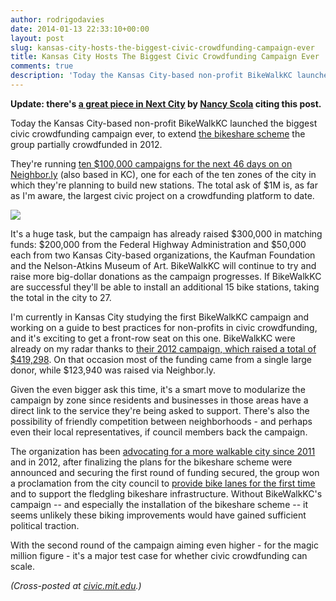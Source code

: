```yaml
---
author: rodrigodavies
date: 2014-01-13 22:33:10+00:00
layout: post
slug: kansas-city-hosts-the-biggest-civic-crowdfunding-campaign-ever
title: Kansas City Hosts The Biggest Civic Crowdfunding Campaign Ever 
comments: true
description: 'Today the Kansas City-based non-profit BikeWalkKC launched the biggest civic crowdfunding campaign ever, to extend the bikeshare scheme the group partially crowdfunded in 2012.' 
---
```


**Update: there's [a great piece in Next City](http://nextcity.org/sharedcity/entry/kansas-city-tries-crowdfunding-its-bike-share) by [Nancy Scola](http://twitter.com/nancyscola) citing this post.**

Today the Kansas City-based non-profit BikeWalkKC launched the biggest civic crowdfunding campaign ever, to extend [the bikeshare scheme](http://bikesharekc.com/) the group partially crowdfunded in 2012. 

They're running [ten $100,000 campaigns for the next 46 days on on Neighbor.ly](http://neighbor.ly/users/1874-kansas-city-b-cycle) (also based in KC), one for each of the ten zones of the city in which they're planning to build new stations. The total ask of $1M is, as far as I'm aware, the largest civic project on a crowdfunding platform to date. 

<img src="/blog/img/bcycle.png" class="horizimg">

It's a huge task, but the campaign has already raised $300,000 in matching funds: $200,000 from the Federal Highway Administration and $50,000 each from two Kansas City-based organizations, the Kaufman Foundation and the Nelson-Atkins Museum of Art. BikeWalkKC will continue to try and raise more big-dollar donations as the campaign progresses. If BikeWalkKC are successful they'll be able to install an additional 15 bike stations, taking the total in the city to 27.

I'm currently in Kansas City studying the first BikeWalkKC campaign and working on a guide to best practices for non-profits in civic crowdfunding, and it's exciting to get a front-row seat on this one. BikeWalkKC were already on my radar thanks to [their 2012 campaign, which raised a total of $419,298](http://neighbor.ly/projects/bikesharekc). On that occasion most of the funding came from a single large donor, while $123,940 was raised via Neighbor.ly. 

Given the even bigger ask this time, it's a smart move to modularize the campaign by zone since residents and businesses in those areas have a direct link to the service they're being asked to support. There's also the possibility of friendly competition between neighborhoods - and perhaps even their local representatives, if council members back the campaign.

The organization has been [advocating for a more walkable city since 2011](http://bikewalkkc.org/files/bikewalkkc2011annualreport.pdf) and in 2012, after finalizing the plans for the bikeshare scheme were announced and securing the first round of funding secured, the group won a proclamation from the city council to [provide bike lanes for the first time](http://bikewalkkc.org/node/234) and to support the fledgling bikeshare infrastructure. Without BikeWalkKC's campaign -- and especially the installation of the bikeshare scheme -- it seems unlikely these biking improvements would have gained sufficient political traction. 

With the second round of the campaign aiming even higher - for the magic million figure - it's a major test case for whether civic crowdfunding can scale. 

_(Cross-posted at [civic.mit.edu](http://civic.mit.edu/blog/rodrigodavies/kansas-city-hosts-the-biggest-civic-crowdfunding-campaign-ever).)_